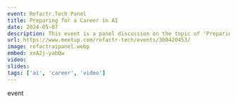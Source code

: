 ```yaml
---
event: Refactr.Tech Panel
title: Preparing for a Career in AI
date: 2024-05-07
description: This event is a panel discussion on the topic of 'Preparing for a Career in AI'. The panel will feature local cross-functional leaders in the AI space, who will share their perspectives and insights on how to build a successful career in the field of artificial intelligence. Attendees can expect to learn about the skills, knowledge, and experiences that are essential for pursuing a career in AI. Panelists include Jairobe McPherson, Cloud AI/ML Engineer at Google, Cecelia Martinez, Lead Developer Advocate at OutSystems, Jerome Hardaway, Software Engineer at Microsoft, and Neel Shivdasani, Product Lead at Automattic.
url: https://www.meetup.com/refactr-tech/events/300420453/
image: refactraipanel.webp
embed: xoA2j-yabQw
video: 
slides: 
tags: ['ai', 'career', 'video']
---
```

event
